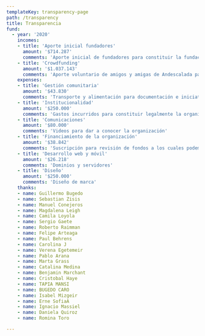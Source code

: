 ```yaml
---
templateKey: transparency-page
path: /transparency
title: Transparencia
fund:
  - year: '2020'
    incomes:
    - title: 'Aporte inicial fundadores'
      amount: '$714.287'
      comments: 'Aporte inicial de fundadores para constituir la fundación'
    - title: 'Crowdfunding'
      amount: '$1.037.143'
      comments: 'Aporte voluntario de amigos y amigas de Andescalada para dar inicio a la fundación'
    expenses:
    - title: 'Gestión comunitaria'
      amount: '$43.830'
      comments: 'Transporte y alimentación para documentación e iniciativas con coaliciones'
    - title: 'Institucionalidad'
      amount: '$250.000'
      comments: 'Gastos incurridos para constituir legalmente la organización'
    - title: 'Comunicaciones'
      amount: '$80.000'
      comments: 'Videos para dar a conocer la organización'
    - title: 'Financiamiento de la organización'
      amount: '$38.842'
      comments: 'Suscripción para revisión de fondos a los cuales podemos postular'
    - title: 'Desarrollo web y móvil'
      amount: '$26.218'
      comments: 'Dominios y servidores'
    - title: 'Diseño'
      amount: '$250.000'
      comments: 'Diseño de marca'
    thanks:
    - name: Guillermo Bugedo
    - name: Sebastian Zisis
    - name: Manuel Conejeros
    - name: Magdalena Leigh
    - name: Camila Loyola
    - name: Sergio Gaete
    - name: Roberto Raimman
    - name: Felipe Arteaga
    - name: Paul Behrens
    - name: Carolina J
    - name: Verena Egetemeir
    - name: Pablo Arana
    - name: Marta Grass
    - name: Catalina Medina
    - name: Benjamin Marchant
    - name: Cristobal Haye
    - name: TAPIA MANSI
    - name: BUGEDO CARO
    - name: Isabel Mizgeir
    - name: Erne SofiaA
    - name: Ignacio Massiel
    - name: Daniela Quiroz
    - name: Romina Toro

---
```

